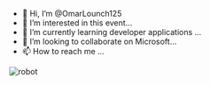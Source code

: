- 👋 Hi, I’m @OmarLounch125
- 👀 I’m interested in this event...
- 🌱 I’m currently learning developer applications ...
- 💞️ I’m looking to collaborate on Microsoft...
- 📫 How to reach me ...

<!---
OmarLounch125/OmarLounch125 is a ✨ special ✨ repository because its `README.md` (this file) appears on your GitHub profile.
You can click the Preview link to take a look at your changes.
--->

![robot](https://user-images.githubusercontent.com/99458354/168454812-6ef5650e-67e4-4930-bbda-4cf657afc9f4.gif)
